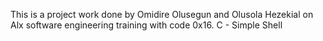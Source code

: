 This is a project work done by Omidire Olusegun and Olusola Hezekial on Alx software engineering training with code 0x16. C - Simple Shell
